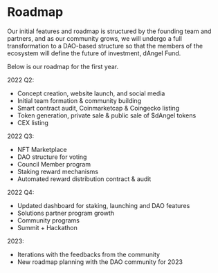 # Roadmap

Our initial features and roadmap is structured by the founding team and partners, and as our community grows, we will undergo a full transformation to a DAO-based structure so that the members of the ecosystem will define the future of investment, dAngel Fund.

Below is our roadmap for the first year.

2022 Q2:

* Concept creation, website launch, and social media
* Initial team formation & community building
* Smart contract audit, Coinmarketcap & Coingecko listing
* Token generation, private sale & public sale of $dAngel tokens
* CEX listing

&#x20;

2022 Q3:

* NFT Marketplace
* DAO structure for voting
* Council Member program
* Staking reward mechanisms
* Automated reward distribution contract & audit

&#x20;

2022 Q4:

* Updated dashboard for staking, launching and DAO features
* Solutions partner program growth
* Community programs
* Summit + Hackathon

&#x20;

2023:

* Iterations with the feedbacks from the community
* New roadmap planning with the DAO community for 2023
